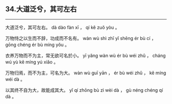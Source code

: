 ## 34.大道泛兮，其可左右
---


<ruby><rbc><rb> 大道泛兮，其可左右。 </rb></rbc>
  <rtc><rt> dà  dào  fàn  xī ， qí  kě  zuǒ  yòu 。</rt></rtc>
</ruby>

<ruby><rbc><rb> 万物恃之以生而不辞，功成而不名有。 </rb></rbc>
  <rtc><rt> wàn  wù  shì  zhī  yǐ  shēng  ér  bù  cí ， gōng  chéng  ér  bù  míng  yǒu 。</rt></rtc>
</ruby>

<ruby><rbc><rb> 衣养万物而不为主，常无欲可名於小。 </rb></rbc>
  <rtc><rt> yī  yǎng  wàn  wù  ér  bù  wéi  zhǔ ， cháng  wú  yù  kě  míng  yú  xiǎo 。</rt></rtc>
</ruby>

<ruby><rbc><rb> 万物归焉，而不为主，可名为大。 </rb></rbc>
  <rtc><rt> wàn  wù  guī  yān ， ér  bù  wéi  zhǔ ， kě  míng  wéi  dà 。</rt></rtc>
</ruby>

<ruby><rbc><rb> 以其终不自为大，故能成其大。 </rb></rbc>
  <rtc><rt> yǐ  qí  zhōng  bù  zì  wèi  dà ， gù  néng  chéng  qí  dà 。</rt></rtc>
</ruby>

<ruby><rbc><rb>  </rb></rbc>
  <rtc><rt></rt></rtc>
</ruby>

